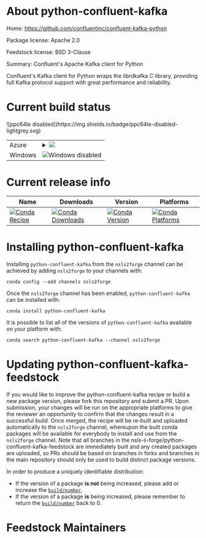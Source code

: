 About python-confluent-kafka
============================

Home: https://github.com/confluentinc/confluent-kafka-python

Package license: Apache 2.0

Feedstock license: BSD 3-Clause

Summary: Confluent's Apache Kafka client for Python

Confluent's Kafka client for Python wraps the librdkafka C library,
providing full Kafka protocol support with great performance and
reliability.


Current build status
====================


<table>
    
  <tr>
    <td>Azure</td>
    <td>
      <details>
        <summary>
          <a href="https://dev.azure.com/nsls2forge/nsls2forge/_build/latest?definitionId=70&branchName=master">
            <img src="https://dev.azure.com/nsls2forge/nsls2forge/_apis/build/status/python-confluent-kafka-feedstock?branchName=master">
          </a>
        </summary>
        <table>
          <thead><tr><th>Variant</th><th>Status</th></tr></thead>
          <tbody><tr>
              <td>linux_python3.6</td>
              <td>
                <a href="https://dev.azure.com/nsls2forge/nsls2forge/_build/latest?definitionId=70&branchName=master">
                  <img src="https://dev.azure.com/nsls2forge/nsls2forge/_apis/build/status/python-confluent-kafka-feedstock?branchName=master&jobName=linux&configuration=linux_python3.6" alt="variant">
                </a>
              </td>
            </tr><tr>
              <td>linux_python3.7</td>
              <td>
                <a href="https://dev.azure.com/nsls2forge/nsls2forge/_build/latest?definitionId=70&branchName=master">
                  <img src="https://dev.azure.com/nsls2forge/nsls2forge/_apis/build/status/python-confluent-kafka-feedstock?branchName=master&jobName=linux&configuration=linux_python3.7" alt="variant">
                </a>
              </td>
            </tr><tr>
              <td>osx_python3.6</td>
              <td>
                <a href="https://dev.azure.com/nsls2forge/nsls2forge/_build/latest?definitionId=70&branchName=master">
                  <img src="https://dev.azure.com/nsls2forge/nsls2forge/_apis/build/status/python-confluent-kafka-feedstock?branchName=master&jobName=osx&configuration=osx_python3.6" alt="variant">
                </a>
              </td>
            </tr><tr>
              <td>osx_python3.7</td>
              <td>
                <a href="https://dev.azure.com/nsls2forge/nsls2forge/_build/latest?definitionId=70&branchName=master">
                  <img src="https://dev.azure.com/nsls2forge/nsls2forge/_apis/build/status/python-confluent-kafka-feedstock?branchName=master&jobName=osx&configuration=osx_python3.7" alt="variant">
                </a>
              </td>
            </tr>
          </tbody>
        </table>
      </details>
    </td>
  </tr>
  <tr>
    <td>Windows</td>
    <td>
      <img src="https://img.shields.io/badge/Windows-disabled-lightgrey.svg" alt="Windows disabled">
    </td>
  </tr>
![ppc64le disabled](https://img.shields.io/badge/ppc64le-disabled-lightgrey.svg)
</table>

Current release info
====================

| Name | Downloads | Version | Platforms |
| --- | --- | --- | --- |
| [![Conda Recipe](https://img.shields.io/badge/recipe-python--confluent--kafka-green.svg)](https://anaconda.org/nsls2forge/python-confluent-kafka) | [![Conda Downloads](https://img.shields.io/conda/dn/nsls2forge/python-confluent-kafka.svg)](https://anaconda.org/nsls2forge/python-confluent-kafka) | [![Conda Version](https://img.shields.io/conda/vn/nsls2forge/python-confluent-kafka.svg)](https://anaconda.org/nsls2forge/python-confluent-kafka) | [![Conda Platforms](https://img.shields.io/conda/pn/nsls2forge/python-confluent-kafka.svg)](https://anaconda.org/nsls2forge/python-confluent-kafka) |

Installing python-confluent-kafka
=================================

Installing `python-confluent-kafka` from the `nsls2forge` channel can be achieved by adding `nsls2forge` to your channels with:

```
conda config --add channels nsls2forge
```

Once the `nsls2forge` channel has been enabled, `python-confluent-kafka` can be installed with:

```
conda install python-confluent-kafka
```

It is possible to list all of the versions of `python-confluent-kafka` available on your platform with:

```
conda search python-confluent-kafka --channel nsls2forge
```




Updating python-confluent-kafka-feedstock
=========================================

If you would like to improve the python-confluent-kafka recipe or build a new
package version, please fork this repository and submit a PR. Upon submission,
your changes will be run on the appropriate platforms to give the reviewer an
opportunity to confirm that the changes result in a successful build. Once
merged, the recipe will be re-built and uploaded automatically to the
`nsls2forge` channel, whereupon the built conda packages will be available for
everybody to install and use from the `nsls2forge` channel.
Note that all branches in the nsls-ii-forge/python-confluent-kafka-feedstock are
immediately built and any created packages are uploaded, so PRs should be based
on branches in forks and branches in the main repository should only be used to
build distinct package versions.

In order to produce a uniquely identifiable distribution:
 * If the version of a package **is not** being increased, please add or increase
   the [``build/number``](https://conda.io/docs/user-guide/tasks/build-packages/define-metadata.html#build-number-and-string).
 * If the version of a package **is** being increased, please remember to return
   the [``build/number``](https://conda.io/docs/user-guide/tasks/build-packages/define-metadata.html#build-number-and-string)
   back to 0.

Feedstock Maintainers
=====================


